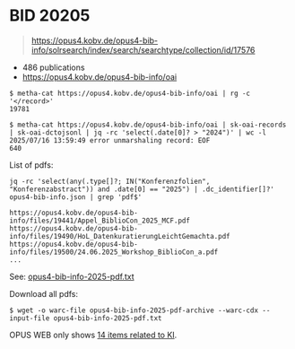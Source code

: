 # BID 20205

> https://opus4.kobv.de/opus4-bib-info/solrsearch/index/search/searchtype/collection/id/17576

* 486 publications
* https://opus4.kobv.de/opus4-bib-info/oai

```
$ metha-cat https://opus4.kobv.de/opus4-bib-info/oai | rg -c '</record>'
19781

$ metha-cat https://opus4.kobv.de/opus4-bib-info/oai | sk-oai-records | sk-oai-dctojsonl | jq -rc 'select(.date[0]? > "2024")' | wc -l
2025/07/16 13:59:49 error unmarshaling record: EOF
640
```

List of pdfs:

```
jq -rc 'select(any(.type[]?; IN("Konferenzfolien", "Konferenzabstract")) and .date[0] == "2025") | .dc_identifier[]?' opus4-bib-info.json | grep 'pdf$'

https://opus4.kobv.de/opus4-bib-info/files/19441/Appel_BiblioCon_2025_MCF.pdf
https://opus4.kobv.de/opus4-bib-info/files/19490/HoL_DatenkuratierungLeichtGemachta.pdf
https://opus4.kobv.de/opus4-bib-info/files/19500/24.06.2025_Workshop_BiblioCon_a.pdf
...
```

See: [opus4-bib-info-2025-pdf.txt](opus4-bib-info-2025-pdf.txt)

Download all pdfs:

```
$ wget -o warc-file opus4-bib-info-2025-pdf-archive --warc-cdx --input-file opus4-bib-info-2025-pdf.txt
```

OPUS WEB only shows [14 items related to
KI](https://opus4.kobv.de/opus4-bib-info/solrsearch/index/search/searchtype/collection/id/17576/start/0/rows/20/subjectfq/K%C3%BCnstliche+Intelligenz).
